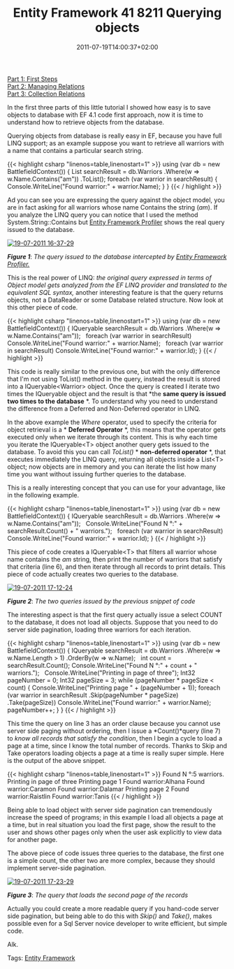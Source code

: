 ﻿---
title: "Entity Framework 41 8211 Querying objects"
description: ""
date: 2011-07-19T14:00:37+02:00
draft: false
tags: [EF Code First,EF41]
categories: [Entity Framework]
---
[Part 1: First Steps](http://www.codewrecks.com/blog/index.php/2011/07/11/entity-framework-4-1-first-steps/)  
[Part 2: Managing Relations](http://www.codewrecks.com/blog/index.php/2011/07/12/entity-framework-4-1-managing-relations/)  
[Part 3: Collection Relations](http://www.codewrecks.com/blog/index.php/2011/07/13/entity-framework-4-1collection-relations/)

In the first three parts of this little tutorial I showed how easy is to save objects to database with EF 4.1 code first approach, now it is time to understand how to retrieve objects from the database.

Querying objects from database is really easy in EF, because you have full LINQ support; as an example suppose you want to retrieve all warriors with a name that contains a particular search string.

{{< highlight csharp "linenos=table,linenostart=1" >}}
using (var db = new BattlefieldContext())
{
List<Warrior> searchResult = db.Warriors
.Where(w => w.Name.Contains("am"))
.ToList();
foreach (var warrior in searchResult)
{
Console.WriteLine("Found warrior:" + warrior.Name);
}
}
{{< / highlight >}}

Ad you can see you are expressing the query against the object model, you are in fact asking for all warriors whose name Contains the string (*am*). If you analyze the LINQ query you can notice that I used the method System.String::Contains but [Entity Framework Profiler](http://efprof.com/) shows the real query issued to the database.

[![19-07-2011 16-37-29](https://www.codewrecks.com/blog/wp-content/uploads/2011/07/19-07-2011-16-37-29_thumb.png "19-07-2011 16-37-29")](https://www.codewrecks.com/blog/wp-content/uploads/2011/07/19-07-2011-16-37-29.png)

 ***Figure 1***: *The query issued to the database intercepted by [Entity Framework Profiler.](http://efprof.com/)*

This is the real power of LINQ: *the original query expressed in terms of Object model gets analyzed from the EF LINQ provider and translated to the equivalent SQL syntax,* another interesting feature is that the query returns objects, not a DataReader or some Database related structure. Now look at this other piece of code.

{{< highlight csharp "linenos=table,linenostart=1" >}}
using (var db = new BattlefieldContext())
{
IQueryable<Warrior> searchResult = db.Warriors
.Where(w => w.Name.Contains("am"));
 
foreach (var warrior in searchResult)
Console.WriteLine("Found warrior:" + warrior.Name);
 
foreach (var warrior in searchResult)
Console.WriteLine("Found warrior:" + warrior.Id);
}
{{< / highlight >}}

This code is really similar to the previous one, but with the only difference that I'm not using ToList() method in the query, instead the result is stored into a IQueryable&lt;Warrior&gt; object. Once the query is created I iterate two times the IQueryable object and the result is that *the  **same query is issued two times to the database** *. To understand why you need to understand the difference from a Deferred and Non-Deferred operator in LINQ.

In the above example the *Where* operator, used to specify the criteria for object retrieval is a * **Deferred Operator** *, this means that the operator gets executed only when we iterate through its content. This is why each time you iterate the IQueryable&lt;T&gt; object another query gets issued to the database. To avoid this you can call *ToList()* * **non-deferred operator** *, that executes immediately the LINQ query, returning all objects inside a List&lt;T&gt; object; now objects are in memory and you can iterate the list how many time you want without issuing further queries to the database.

This is a really interesting concept that you can use for your advantage, like in the following example.

{{< highlight csharp "linenos=table,linenostart=1" >}}
using (var db = new BattlefieldContext())
{
IQueryable<Warrior> searchResult = db.Warriors
.Where(w => w.Name.Contains("am"));
 
Console.WriteLine("Found N °:" + searchResult.Count() + " warriors.");
 
foreach (var warrior in searchResult)
Console.WriteLine("Found warrior:" + warrior.Id);
}
{{< / highlight >}}

This piece of code creates a IQueryable&lt;T&gt; that filters all warrior whose name contains the *am* string, then print the number of warriors that satisfy that criteria (line 6), and then iterate through all records to print details. This piece of code actually creates two queries to the database.

[![19-07-2011 17-12-24](https://www.codewrecks.com/blog/wp-content/uploads/2011/07/19-07-2011-17-12-24_thumb.png "19-07-2011 17-12-24")](https://www.codewrecks.com/blog/wp-content/uploads/2011/07/19-07-2011-17-12-24.png)

 ***Figure 2***: *The two queries issued by the previous snippet of code*

The interesting aspect is that the first query actually issue a select COUNT to the database, it does not load all objects. Suppose that you need to do server side pagination, loading three warriors for each iteration.

{{< highlight csharp "linenos=table,linenostart=1" >}}
using (var db = new BattlefieldContext())
{
IQueryable<Warrior> searchResult = db.Warriors
.Where(w => w.Name.Length > 1)
.OrderBy(w => w.Name);
 
int count = searchResult.Count();
Console.WriteLine("Found N °:" + count + " warriors.");
 
Console.WriteLine("Printing in page of three");
Int32 pageNumber = 0;
Int32 pageSize = 3;
while (pageNumber * pageSize < count)
{
Console.WriteLine("Printing page " + (pageNumber + 1));
foreach (var warrior in searchResult
.Skip(pageNumber * pageSize)
.Take(pageSize))
Console.WriteLine("Found warrior:" + warrior.Name);
pageNumber++;
}
}
{{< / highlight >}}

This time the query on line 3 has an order clause because you cannot use server side paging without ordering, then I issue a *Count()*query (line 7) to *know all records that satisfy the condition*, then I begin a cycle to load a page at a time, since I know the total number of records. Thanks to Skip and Take operators loading objects a page at a time is really super simple. Here is the output of the above snippet.

{{< highlight csharp "linenos=table,linenostart=1" >}}
Found N °:5 warriors.
Printing in page of three
Printing page 1
Found warrior:Alhana
Found warrior:Caramon
Found warrior:Dalamar
Printing page 2
Found warrior:Raistlin
Found warrior:Tanis
{{< / highlight >}}

Being able to load object with server side pagination can tremendously increase the speed of programs; in this example I load all objects a page at a time, but in real situation you load the first page, show the result to the user and shows other pages only when the user ask explicitly to view data for another page.

The above piece of code issues three queries to the database, the first one is a simple count, the other two are more complex, because they should implement server-side pagination.

[![19-07-2011 17-23-29](https://www.codewrecks.com/blog/wp-content/uploads/2011/07/19-07-2011-17-23-29_thumb.png "19-07-2011 17-23-29")](https://www.codewrecks.com/blog/wp-content/uploads/2011/07/19-07-2011-17-23-29.png)

 ***Figure 3***: *The query that loads the second page of the records*

Actually you could create a more readable query if you hand-code server side pagination, but being able to do this with *Skip()* and *Take()*, makes possible even for a Sql Server novice developer to write efficient, but simple code.

Alk.

Tags: [Entity Framework](http://technorati.com/tag/Entity%20Framework)
